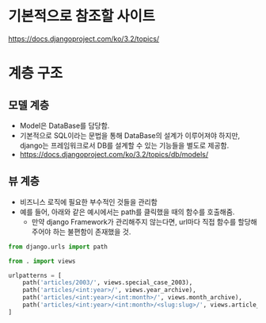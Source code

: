 # 기본적으로 참조할 사이트
https://docs.djangoproject.com/ko/3.2/topics/

# 계층 구조
## 모델 계층
- Model은 DataBase를 담당함.
- 기본적으로 SQL이라는 문법을 통해 DataBase의 설계가 이루어져야 하지만, django는 프레임워크로서 DB를 설계할 수 있는 기능들을 별도로 제공함.
- https://docs.djangoproject.com/ko/3.2/topics/db/models/



## 뷰 계층

- 비즈니스 로직에 필요한 부수적인 것들을 관리함
- 예를 들어, 아래와 같은 예시에서는 path를 클릭했을 때의 함수를 호출해줌.
  - 만약 django Framework가 관리해주지 않는다면, url마다 직접 함수를 할당해주어야 하는 불편함이 존재했을 것.

```python
from django.urls import path

from . import views

urlpatterns = [
    path('articles/2003/', views.special_case_2003),
    path('articles/<int:year>/', views.year_archive),
    path('articles/<int:year>/<int:month>/', views.month_archive),
    path('articles/<int:year>/<int:month>/<slug:slug>/', views.article_detail),
]
```

